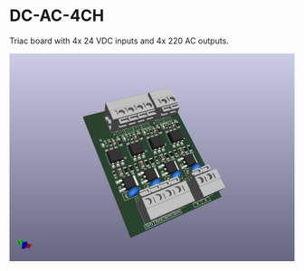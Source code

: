 # DC-AC-4CH

Triac board with 4x 24 VDC inputs and 4x 220 AC outputs.

![alt text](https://github.com/thermseekr/dc-ac-4ch/blob/main/V1/dc-ac-4ch-v1.png "DC-AC-4CH-V1")
